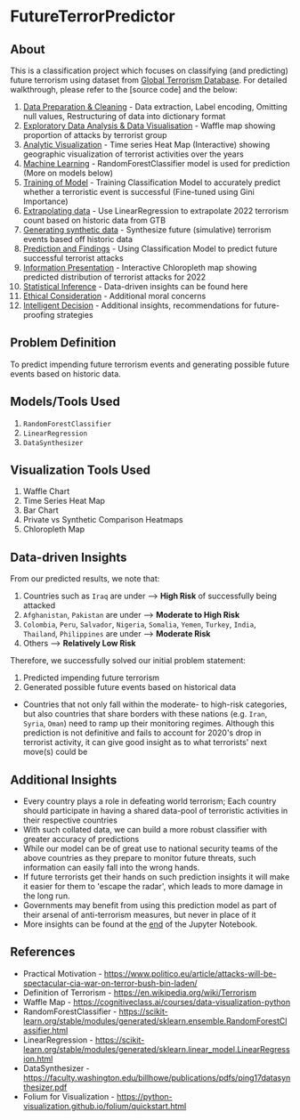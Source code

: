 # FutureTerrorPredictor

## About

This is a classification project which focuses on classifying (and predicting) future terrorism using dataset from [Global Terrorism Database](https://www.start.umd.edu/gtd/). For detailed walkthrough, please refer to the [source code] and the below:

1. [Data Preparation & Cleaning](https://github.com/wlfrag/SC1015/blob/main/SC1015_DS_Mini_project_live.ipynb) - Data extraction, Label encoding, Omitting null values, Restructuring of data into dictionary format 
2. [Exploratory Data Analysis & Data Visualisation](https://github.com/wlfrag/SC1015/blob/main/SC1015_DS_Mini_project_live.ipynb) - Waffle map showing proportion of attacks by terrorist group
3. [Analytic Visualization](https://github.com/wlfrag/SC1015/blob/main/SC1015_DS_Mini_project_live.ipynb) - Time series Heat Map (Interactive) showing geographic visualization of terrorist activities over the years 
4. [Machine Learning](https://github.com/wlfrag/SC1015/blob/main/SC1015_DS_Mini_project_live.ipynb) - RandomForestClassifier model is used for prediction (More on models below)
5. [Training of Model](https://github.com/wlfrag/SC1015/blob/main/SC1015_DS_Mini_project_live.ipynb) - Training Classification Model to accurately predict whether a terroristic event is successful (Fine-tuned using Gini Importance)
6. [Extrapolating data](https://github.com/wlfrag/SC1015/blob/main/SC1015_DS_Mini_project_live.ipynb) - Use LinearRegression to extrapolate 2022 terrorism count based on historic data from GTB
7. [Generating synthetic data](https://github.com/wlfrag/SC1015/blob/main/SC1015_DS_Mini_project_live.ipynb) - Synthesize future (simulative) terrorism events based off historic data
8. [Prediction and Findings](https://github.com/wlfrag/SC1015/blob/main/SC1015_DS_Mini_project_live.ipynb) - Using Classification Model to predict future successful terrorist attacks
9. [Information Presentation](https://github.com/wlfrag/SC1015/blob/main/SC1015_DS_Mini_project_live.ipynb) - Interactive Chloropleth map showing predicted distribution of terrorist attacks for 2022
10. [Statistical Inference](https://github.com/wlfrag/SC1015/blob/main/SC1015_DS_Mini_project_live.ipynb) - Data-driven insights can be found here
11. [Ethical Consideration](https://github.com/wlfrag/SC1015/blob/main/SC1015_DS_Mini_project_live.ipynb) - Additional moral concerns
12. [Intelligent Decision](https://github.com/wlfrag/SC1015/blob/main/SC1015_DS_Mini_project_live.ipynb) - Additional insights, recommendations for future-proofing strategies
  

## Problem Definition
To predict impending future terrorism events and generating possible future events based on historic data.

## Models/Tools Used

1. `RandomForestClassifier`
2. `LinearRegression`
3. `DataSynthesizer`

## Visualization Tools Used

1. Waffle Chart
2. Time Series Heat Map 
3. Bar Chart
4. Private vs Synthetic Comparison Heatmaps
5. Chloropleth Map 

## Data-driven Insights

From our predicted results, we note that:
1) Countries such as `Iraq` are under --> **High Risk** of successfully being attacked
2) ``Afghanistan``, ``Pakistan`` are under --> **Moderate to High Risk**
3) ``Colombia``, ``Peru``, `Salvador`, ``Nigeria``, ``Somalia``, ``Yemen``, ``Turkey``, ``India``, ``Thailand``, ``Philippines`` are under --> **Moderate Risk**
4) Others --> **Relatively Low Risk**

Therefore, we successfully solved our initial problem statement:
1. Predicted impending future terrorism 
2. Generated possible future events based on historical data

- Countries that not only fall within the moderate- to high-risk categories, but also countries that share borders with these nations (e.g. ``Iran``, ``Syria``, ``Oman``) need to ramp up their monitoring regimes. Although this prediction is not definitive and fails to account for 2020's drop in terrorist activity, it can give good insight as to what terrorists' next move(s) could be

## Additional Insights

- Every country plays a role in defeating world terrorism; Each country should participate in having a shared data-pool of terroristic activities in their respective countries
- With such collated data, we can build a more robust classifier with greater accuracy of predictions
- While our model can be of great use to national security teams of the above countries as they prepare to monitor future threats, such information can easily fall into the wrong hands.
- If future terrorists get their hands on such prediction insights it will make it easier for them to 'escape the radar', which leads to more damage in the long run.
- Governments may benefit from using this prediction model as part of their arsenal of anti-terrorism measures, but never in place of it
- More insights can be found at the [end](https://github.com/wlfrag/SC1015/blob/main/SC1015_DS_Mini_project_live.ipynb) of the Jupyter Notebook.


## References

- Practical Motivation - https://www.politico.eu/article/attacks-will-be-spectacular-cia-war-on-terror-bush-bin-laden/
- Definition of Terrorism - https://en.wikipedia.org/wiki/Terrorism
- Waffle Map - https://cognitiveclass.ai/courses/data-visualization-python
- RandomForestClassifier - https://scikit-learn.org/stable/modules/generated/sklearn.ensemble.RandomForestClassifier.html
- LinearRegression - https://scikit-learn.org/stable/modules/generated/sklearn.linear_model.LinearRegression.html
- DataSynthesizer - https://faculty.washington.edu/billhowe/publications/pdfs/ping17datasynthesizer.pdf
- Folium for Visualization - https://python-visualization.github.io/folium/quickstart.html
